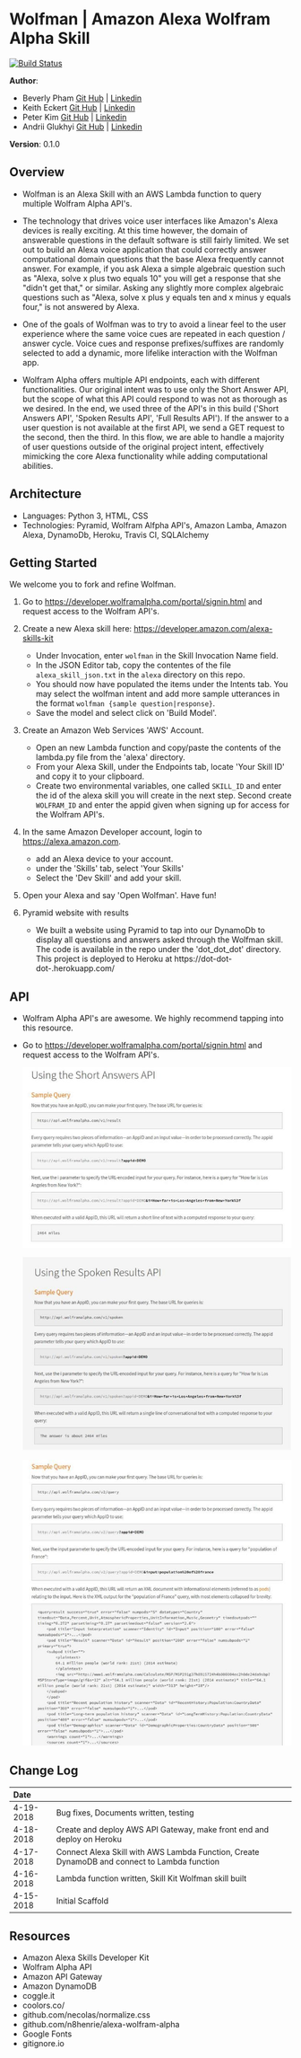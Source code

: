 # Wolfman | Amazon Alexa Wolfram Alpha Skill
[![Build Status](https://travis-ci.org/zarkle/Dot-Dot-Dot.svg?branch=master)](https://travis-ci.org/zarkle/Dot-Dot-Dot)

**Author**:

- Beverly Pham [Git Hub](https://github.com/zarkle) | [Linkedin](https://www.linkedin.com/in/beverly-pham/)
- Keith Eckert [Git Hub](https://github.com/keitheck) | [Linkedin](www.linkedin.com/in/keith-eckert)
- Peter Kim [Git Hub](https://github.com/seattlechem) | [Linkedin](https://www.linkedin.com/in/seattlechem/)
- Andrii Glukhyi [Git Hub](https://github.com/andriiglukhyi) | [Linkedin](https://www.linkedin.com/in/andrii-glukhyi-961b17156/)

**Version**: 0.1.0

## Overview

- Wolfman is an Alexa Skill with an AWS Lambda function to query multiple Wolfram Alpha API's.

- The technology that drives voice user interfaces like Amazon's Alexa devices is really exciting.  At this time however, the domain of answerable questions in the default software is still fairly limited.  We set out to build an Alexa voice application that could correctly answer computational domain questions that the base Alexa frequently cannot answer.  For example, if you ask Alexa a simple algebraic question such as "Alexa, solve x plus two equals 10" you will get a response that she "didn't get that," or similar.  Asking any slightly more complex algebraic questions such as "Alexa, solve x plus y equals ten and x minus y equals four," is not answered by Alexa.

- One of the goals of Wolfman was to try to avoid a linear feel to the user experience where the same voice cues are repeated in each question / answer cycle.  Voice cues and response prefixes/suffixes are randomly selected to add a dynamic, more lifelike interaction with the Wolfman app.

- Wolfram Alpha offers multiple API endpoints, each with different functionalities. Our original intent was to use only the Short Answer API, but the scope of what this API could respond to was not as thorough as we desired.  In the end, we used three of the API's in this build ('Short Answers API', 'Spoken Results API', 'Full Results API'). If the answer to a user question is not available at the first API, we send a GET request to the second, then the third. In this flow, we are able to handle a majority of user questions outside of the original project intent, effectively mimicking the core Alexa functionality while adding computational abilities.


## Architecture

- Languages: Python 3, HTML, CSS
- Technologies: Pyramid, Wolfram Alfpha API's, Amazon Lamba, Amazon Alexa, DynamoDb, Heroku, Travis CI, SQLAlchemy


## Getting Started

We welcome you to fork and refine Wolfman.

1. Go to https://developer.wolframalpha.com/portal/signin.html and request access to the Wolfram API's.

2. Create a new Alexa skill here: https://developer.amazon.com/alexa-skills-kit

    - Under Invocation, enter `wolfman` in the Skill Invocation Name field.
    - In the JSON Editor tab, copy the contentes of the file `alexa_skill_json.txt` in the `alexa` directory on this repo.
    - You should now have populated the items under the Intents tab.  You may select the wolfman intent and add more sample utterances in the format `wolfman {sample question|response}`.
    - Save the model and select click on 'Build Model'.

3. Create an Amazon Web Services 'AWS' Account.

    - Open an new Lambda function and copy/paste the contents of the lambda.py file from the 'alexa' directory.
    - From your Alexa Skill, under the Endpoints tab, locate 'Your Skill ID' and copy it to your clipboard.
    - Create two environmental variables, one called `SKILL_ID` and enter the id of the alexa skill you will create in the next step. Second create `WOLFRAM_ID` and enter the appid given when signing up for access for the Wolfram API's.

4. In the same Amazon Developer account, login to https://alexa.amazon.com.

    - add an Alexa device to your account.
    - under the 'Skills' tab, select 'Your Skills'
    - Select the 'Dev Skill' and add your skill.

5. Open your Alexa and say 'Open Wolfman'.  Have fun!

6. Pyramid website with results

    - We built a website using Pyramid to tap into our DynamoDb to display all questions and answers asked through the Wolfman skill.  The code is available in the repo under the 'dot_dot_dot' directory.  This project is deployed to Heroku at https://dot-dot-dot-.herokuapp.com/


## API

- Wolfram Alpha API's are awesome.  We highly recommend tapping into this resource.
- Go to https://developer.wolframalpha.com/portal/signin.html and request access to the Wolfram API's.

    ![Short Answer API](readme_assets/short-answer_720-1.jpg)

    ![Spoken Results API](readme_assets/spoken_api_720.jpg)

    ![API Sample Query](readme_assets/short-answer_720.jpg)


## Change Log

| Date | |
|:--|:--|
| 4-19-2018 | Bug fixes, Documents written, testing |
| 4-18-2018 | Create and deploy AWS API Gateway, make front end and deploy on Heroku |
| 4-17-2018 | Connect Alexa Skill with AWS Lambda Function, Create DynamoDB  and connect to Lambda function |
| 4-16-2018 | Lambda function written, Skill Kit Wolfman skill built |
| 4-15-2018 | Initial Scaffold |


## Resources

- Amazon Alexa Skills Developer Kit
- Wolfram Alpha API
- Amazon API Gateway
- Amazon DynamoDB
- coggle.it
- coolors.co/
- github.com/necolas/normalize.css
- github.com/n8henrie/alexa-wolfram-alpha
- Google Fonts
- gitignore.io
